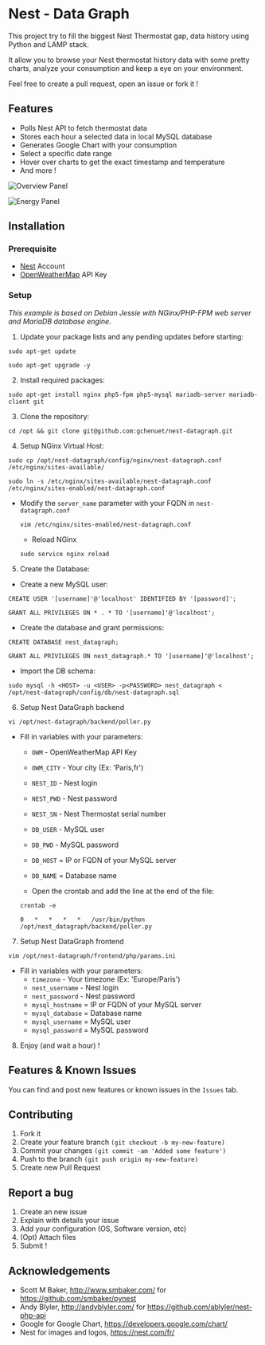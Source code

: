 # Nest - Data Graph

This project try to fill the biggest Nest Thermostat gap, data history using Python and LAMP stack.   

It allow you to browse your Nest thermostat history data with some pretty charts, analyze your consumption and keep a eye on your environment.

Feel free to create a pull request, open an issue or fork it !

## Features

* Polls Nest API to fetch thermostat data
* Stores each hour a selected data in local MySQL database
* Generates Google Chart with your consumption
* Select a specific date range
* Hover over charts to get the exact timestamp and temperature
* And more !

![Overview Panel](https://github.com/gchenuet/nest-datagraph/raw/master/README/overview.png "Overview Panel")   

![Energy Panel](https://github.com/gchenuet/nest-datagraph/raw/master/README/energy.png "Energy Panel")

## Installation

### Prerequisite

* [Nest](https://nest.com) Account
* [OpenWeatherMap](http://openweathermap.org/) API Key

### Setup

_This example is based on Debian Jessie with NGinx/PHP-FPM web server and MariaDB database engine._

1. Update your package lists and any pending updates before starting:
```
sudo apt-get update
```
```
sudo apt-get upgrade -y
```

2. Install required packages:
```
sudo apt-get install nginx php5-fpm php5-mysql mariadb-server mariadb-client git
```

3. Clone the repository:
```
cd /opt && git clone git@github.com:gchenuet/nest-datagraph.git
```

4. Setup NGinx Virtual Host:
```
sudo cp /opt/nest-datagraph/config/nginx/nest-datagraph.conf /etc/nginx/sites-available/
```
```
sudo ln -s /etc/nginx/sites-available/nest-datagraph.conf /etc/nginx/sites-enabled/nest-datagraph.conf
```
  * Modify the `server_name` parameter with your FQDN in `nest-datagraph.conf`

    ```
    vim /etc/nginx/sites-enabled/nest-datagraph.conf
    ```
    * Reload NGinx
    ```
    sudo service nginx reload
    ```
5. Create the Database:

  * Create a new MySQL user:
  ```
  CREATE USER '[username]'@'localhost' IDENTIFIED BY '[password]';
  ```
  ```
  GRANT ALL PRIVILEGES ON * . * TO '[username]'@'localhost';
  ```
  * Create the database and grant permissions:
  ```
  CREATE DATABASE nest_datagraph;
  ```
  ```
  GRANT ALL PRIVILEGES ON nest_datagraph.* TO '[username]'@'localhost';
  ```
  * Import the DB schema:
  ```
  sudo mysql -h <HOST> -u <USER> -p<PASSWORD> nest_datagraph < /opt/nest-datagraph/config/db/nest-datagraph.sql
  ```

6. Setup Nest DataGraph backend
```
vi /opt/nest-datagraph/backend/poller.py
```
  * Fill in variables with your parameters:         
    * `OWM` - OpenWeatherMap API Key
    * `OWM_CITY` - Your city (Ex: 'Paris,fr')
    * `NEST_ID` - Nest login
    * `NEST_PWD` - Nest password
    * `NEST_SN` - Nest Thermostat serial number
    * `DB_USER` - MySQL user
    * `DB_PWD` - MySQL password
    * `DB_HOST` = IP or FQDN of your MySQL server
    * `DB_NAME` = Database name

    * Open the crontab and add the line at the end of the file:
    ```
    crontab -e
    ```
    ```
    0   *   *   *   *   /usr/bin/python /opt/nest_datagraph/backend/poller.py
    ```

7. Setup Nest DataGraph frontend
```
vim /opt/nest-datagraph/frontend/php/params.ini
```
  * Fill in variables with your parameters:
    * `timezone` - Your timezone (Ex: 'Europe/Paris')
    * `nest_username` - Nest login
    * `nest_password` - Nest password
    * `mysql_hostname` = IP or FQDN of your MySQL server
    * `mysql_database` = Database name
    * `mysql_username` = MySQL user
    * `mysql_password` = MySQL password

8. Enjoy (and wait a hour) !

## Features & Known Issues

You can find and post new features or known issues in the ``Issues`` tab.

## Contributing     

1. Fork it
2. Create your feature branch ``(git checkout -b my-new-feature)``
3. Commit your changes ``(git commit -am 'Added some feature')``
4. Push to the branch ``(git push origin my-new-feature)``
5. Create new Pull Request

## Report a bug   

1. Create an new issue
2. Explain with details your issue
3. Add your configuration (OS, Software version, etc)
4. (Opt) Attach files
5. Submit !

## Acknowledgements

* Scott M Baker, http://www.smbaker.com/ for https://github.com/smbaker/pynest
* Andy Blyler, http://andyblyler.com/ for https://github.com/ablyler/nest-php-api
* Google for Google Chart, https://developers.google.com/chart/
* Nest for images and logos, https://nest.com/fr/
